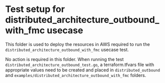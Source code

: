 # Test setup for distributed_architecture_outbound_with_fmc usecase

This folder is used to deploy the resources in AWS required to run the `distributed_architecture_outbound_with_fmc` usecase test.

No action is required in this folder. 
When running the test `distributed_architecture_outbound_test.go`, a terraform.tfvars file with appropriate values need to be created and placed in `distributed_outbound` and `examples/distributed_architecture_outbound_with_fmc` folders.